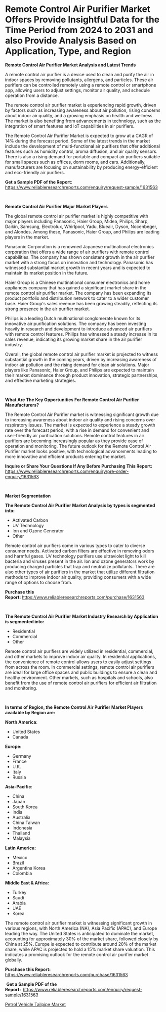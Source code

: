 <p><h1>Remote Control Air Purifier Market Offers Provide Insightful Data for the Time Period from 2024 to 2031 and also Provide Analysis Based on Application, Type, and Region</h1></p><p><strong>Remote Control Air Purifier Market Analysis and Latest Trends</strong></p>
<p><p>A remote control air purifier is a device used to clean and purify the air in indoor spaces by removing pollutants, allergens, and particles. These air purifiers can be controlled remotely using a remote control or smartphone app, allowing users to adjust settings, monitor air quality, and schedule operation from a distance.</p><p>The remote control air purifier market is experiencing rapid growth, driven by factors such as increasing awareness about air pollution, rising concerns about indoor air quality, and a growing emphasis on health and wellness. The market is also benefiting from advancements in technology, such as the integration of smart features and IoT capabilities in air purifiers.</p><p>The Remote Control Air Purifier Market is expected to grow at a CAGR of 14% during the forecast period. Some of the latest trends in the market include the development of multi-functional air purifiers that offer additional features such as humidity control, aroma diffusion, and air quality sensors. There is also a rising demand for portable and compact air purifiers suitable for small spaces such as offices, dorm rooms, and cars. Additionally, manufacturers are focusing on sustainability by producing energy-efficient and eco-friendly air purifiers.</p></p>
<p><strong>Get a Sample PDF of the Report:&nbsp;</strong> <a href="https://www.reliableresearchreports.com/enquiry/request-sample/1631563">https://www.reliableresearchreports.com/enquiry/request-sample/1631563</a></p>
<p>&nbsp;</p>
<p><strong>Remote Control Air Purifier Major Market Players</strong></p>
<p><p>The global remote control air purifier market is highly competitive with major players including Panasonic, Haier Group, Midea, Philips, Sharp, Daikin, Samsung, Electrolux, Whirlpool, Yadu, Blueair, Dyson, Nocenbeger, and Alondes. Among these, Panasonic, Haier Group, and Philips are leading players in the market.</p><p>Panasonic Corporation is a renowned Japanese multinational electronics corporation that offers a wide range of air purifiers with remote control capabilities. The company has shown consistent growth in the air purifier market with a strong focus on innovation and technology. Panasonic has witnessed substantial market growth in recent years and is expected to maintain its market position in the future.</p><p>Haier Group is a Chinese multinational consumer electronics and home appliances company that has gained a significant market share in the remote control air purifier market. The company has been expanding its product portfolio and distribution network to cater to a wider customer base. Haier Group's sales revenue has been growing steadily, reflecting its strong presence in the air purifier market.</p><p>Philips is a leading Dutch multinational conglomerate known for its innovative air purification solutions. The company has been investing heavily in research and development to introduce advanced air purifiers with remote control features. Philips has witnessed a steady increase in its sales revenue, indicating its growing market share in the air purifier industry.</p><p>Overall, the global remote control air purifier market is projected to witness substantial growth in the coming years, driven by increasing awareness of indoor air pollution and the rising demand for clean air solutions. Major players like Panasonic, Haier Group, and Philips are expected to maintain their market dominance through product innovation, strategic partnerships, and effective marketing strategies.</p></p>
<p>&nbsp;</p>
<p><strong>What Are The Key Opportunities For Remote Control Air Purifier Manufacturers?</strong></p>
<p><p>The Remote Control Air Purifier market is witnessing significant growth due to increasing awareness about indoor air quality and rising concerns over respiratory issues. The market is expected to experience a steady growth rate over the forecast period, with a rise in demand for convenient and user-friendly air purification solutions. Remote control features in air purifiers are becoming increasingly popular as they provide ease of operation and monitoring. The future outlook for the Remote Control Air Purifier market looks positive, with technological advancements leading to more innovative and efficient products entering the market.</p></p>
<p><strong>Inquire or Share Your Questions If Any Before Purchasing This Report:</strong> <a href="https://www.reliableresearchreports.com/enquiry/pre-order-enquiry/1631563">https://www.reliableresearchreports.com/enquiry/pre-order-enquiry/1631563</a></p>
<p>&nbsp;</p>
<p><strong>Market Segmentation</strong></p>
<p><strong>The Remote Control Air Purifier Market Analysis by types is segmented into:</strong></p>
<p><ul><li>Activated Carbon</li><li>UV Technology</li><li>Ion and Ozone Generator</li><li>Other</li></ul></p>
<p><p>Remote control air purifiers come in various types to cater to diverse consumer needs. Activated carbon filters are effective in removing odors and harmful gases. UV technology purifiers use ultraviolet light to kill bacteria and viruses present in the air. Ion and ozone generators work by producing charged particles that trap and neutralize pollutants. There are also other types of air purifiers in the market that utilize different filtration methods to improve indoor air quality, providing consumers with a wide range of options to choose from.</p></p>
<p><strong>Purchase this Report:&nbsp;</strong><a href="https://www.reliableresearchreports.com/purchase/1631563">https://www.reliableresearchreports.com/purchase/1631563</a></p>
<p>&nbsp;</p>
<p><strong>The Remote Control Air Purifier Market Industry Research by Application is segmented into:</strong></p>
<p><ul><li>Residential</li><li>Commercial</li><li>Other</li></ul></p>
<p><p>Remote control air purifiers are widely utilized in residential, commercial, and other markets to improve indoor air quality. In residential applications, the convenience of remote control allows users to easily adjust settings from across the room. In commercial settings, remote control air purifiers are ideal for large office spaces and public buildings to ensure a clean and healthy environment. Other markets, such as hospitals and schools, also benefit from the use of remote control air purifiers for efficient air filtration and monitoring.</p></p>
<p>&nbsp;</p>
<p><strong>In terms of Region, the Remote Control Air Purifier Market Players available by Region are:</strong></p>
<p>
    <p> <strong> North America: </strong>
        <ul>
            <li>United States</li>
            <li>Canada</li>
        </ul>
        </p> 
    <p> <strong> Europe: </strong>
        <ul>
            <li>Germany</li>
            <li>France</li>
            <li>U.K.</li>
            <li>Italy</li>
            <li>Russia</li>
        </ul>
        </p> 
    <p> <strong> Asia-Pacific: </strong>
        <ul>
            <li>China</li>
            <li>Japan</li>
            <li>South Korea</li>
            <li>India</li>
            <li>Australia</li>
            <li>China Taiwan</li>
            <li>Indonesia</li>
            <li>Thailand</li>
            <li>Malaysia</li>
        </ul>
        </p> 
    <p> <strong> Latin America: </strong>
        <ul>
            <li>Mexico</li>
            <li>Brazil</li>
            <li>Argentina Korea</li>
            <li>Colombia</li>
        </ul>
        </p> 
    <p> <strong> Middle East & Africa: </strong>
        <ul>
            <li>Turkey</li>
            <li>Saudi</li>
            <li>Arabia</li>
            <li>UAE</li>
            <li>Korea</li>
        </ul>
    </p>
    </p>
<p><p>The remote control air purifier market is witnessing significant growth in various regions, with North America (NA), Asia Pacific (APAC), and Europe leading the way. The United States is anticipated to dominate the market, accounting for approximately 30% of the market share, followed closely by China at 25%. Europe is expected to contribute around 20% of the market share, while APAC is projected to hold a 15% market share valuation. This indicates a promising outlook for the remote control air purifier market globally.</p></p>
<p><strong>Purchase this Report: </strong><a href="https://www.reliableresearchreports.com/purchase/1631563">https://www.reliableresearchreports.com/purchase/1631563</a></p>
<p>&nbsp;<strong>Get a Sample PDF of the Report:&nbsp;&nbsp;</strong><a href="https://www.reliableresearchreports.com/enquiry/request-sample/1631563">https://www.reliableresearchreports.com/enquiry/request-sample/1631563</a></p>
<p><strong></strong></p>
<p><p><a href="https://eight-handstand-8fb.notion.site/Petrol-Vehicle-Tailpipe-Market-Research-Report-The-Key-To-Successful-Business-Strategy-Forecasted-f-9d5d850b4e744c8b9f4111880e6cf8cf">Petrol Vehicle Tailpipe Market</a></p></p>